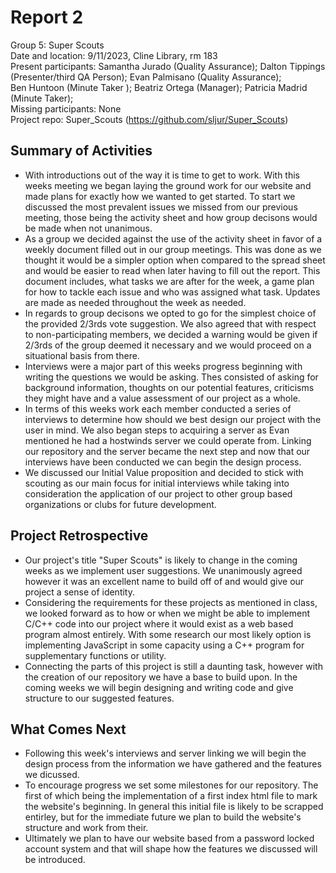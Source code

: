 # Report 2
Group 5: Super Scouts<br>
Date and location: 9/11/2023, Cline Library, rm 183<br>
Present participants: Samantha Jurado (Quality Assurance); Dalton Tippings (Presenter/third QA Person); Evan Palmisano (Quality Assurance);<br> Ben Huntoon (Minute Taker ); Beatriz Ortega (Manager); Patricia Madrid (Minute Taker);<br>
Missing participants: None<br>
Project repo: Super_Scouts (https://github.com/sljur/Super_Scouts)<br>

## Summary of Activities
- With introductions out of the way it is time to get to work. With this weeks meeting we began laying the ground work for our website and made plans for exactly how we wanted to get started. To start we discussed the most prevalent issues we missed from our previous meeting, those being the activity sheet and how group decisons would be made when not unanimous.
- As a group we decided against the use of the activity sheet in favor of a weekly document filled out in our group meetings. This was done as we thought it would be a simpler option when compared to the spread sheet and would be easier to read when later having to fill out the report. This document includes, what tasks we are after for the week, a game plan for how to tackle each issue and who was assigned what task. Updates are made as needed throughout the week as needed.
- In regards to group decisons we opted to go for the simplest choice of the provided 2/3rds vote suggestion. We also agreed that with respect to non-participating members, we decided a warning would be given if 2/3rds of the group deemed it necessary and we would proceed on a situational basis from there.
- Interviews were a major part of this weeks progress beginning with writing the questions we would be asking. Thes consisted of asking for background information, thoughts on our potential features, criticisms they might have and a value assessment of our project as a whole.
- In terms of this weeks work each member conducted a series of interviews to determine how should we best design our project with the user in mind. We also began steps to acquiring a server as Evan mentioned he had a hostwinds server we could operate from. Linking our repository and the server became the next step and now that our interviews have been conducted we can begin the design process.
- We discussed our Initial Value proposition and decided to stick with scouting as our main focus for initial interviews while taking into consideration the application of our project to other group based organizations or clubs for future development. 

## Project Retrospective
- Our project's title "Super Scouts" is likely to change in the coming weeks as we implement user suggestions. We unanimously agreed however it was an excellent name to build off of and would give our project a sense of identity.
- Considering the requirements for these projects as mentioned in class, we looked forward as to how or when we might be able to implement C/C++ code into our project where it would exist as a web based program almost entirely. With some research our most likely option is implementing JavaScript in some capacity using a C++ program for supplementary functions or utility.
- Connecting the parts of this project is still a daunting task, however with the creation of our repository we have a base to build upon. In the coming weeks we will begin designing and writing code and give structure to our suggested features. 

## What Comes Next
- Following this week's interviews and server linking we will begin the design process from the information we have gathered and the features we dicussed.
- To encourage progress we set some milestones for our repository. The first of which being the implementation of a first index html file to mark the website's beginning. In general this initial file is likely to be scrapped entirley, but for the immediate future we plan to build the website's structure and work from their.
- Ultimately we plan to have our website based from a password locked account system and that will shape how the features we discussed will be introduced. 
